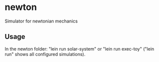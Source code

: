 # newton

Simulator for newtonian mechanics

## Usage

In the newton folder: "lein run solar-system" or "lein run exec-toy" ("lein run" shows all configured simulations).
